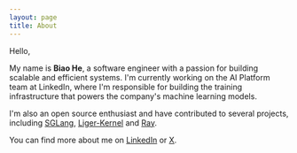 ```yaml
---
layout: page
title: About
---
```


Hello,

My name is **Biao He**, a software engineer with a passion for building scalable and efficient systems. I'm currently working on the AI Platform team at LinkedIn, where I'm responsible for building the training infrastructure that powers the company's machine learning models.

I'm also an open source enthusiast and have contributed to several projects, including [SGLang](https://github.com/sgl-project/sglang), [Liger-Kernel](https://github.com/linkedin/Liger-Kernel) and [Ray](https://github.com/ray-project/ray).

You can find more about me on [LinkedIn](https://www.linkedin.com/in/biao-he/) or [X](https://x.com/hebiao064).



